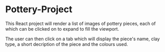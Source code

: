 # Pottery-Project

This React project will render a list of images of pottery pieces, each of which can be clicked on to expand to fill the viewport.

The user can then click on a tab which will display the piece's name, clay type, a short decription of the piece and the colours used.
